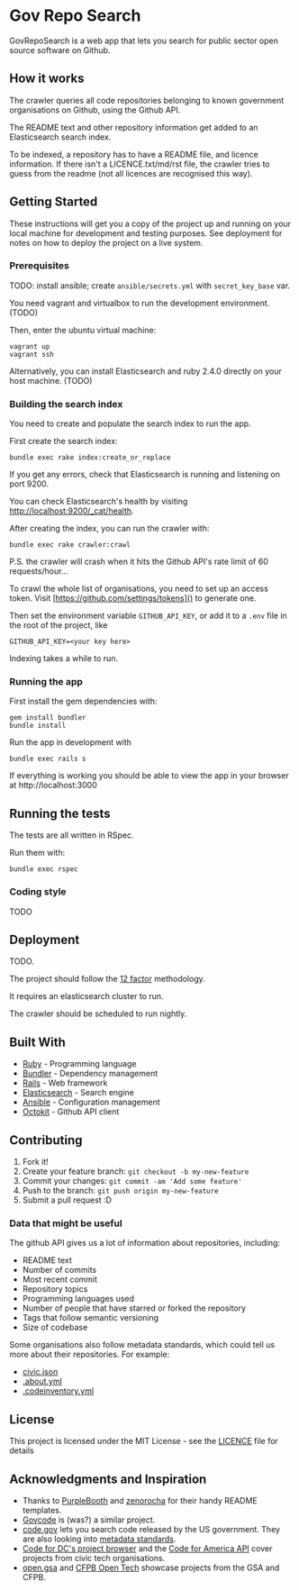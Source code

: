# Gov Repo Search

GovRepoSearch is a web app that lets you search for public sector open source
software on Github.

## How it works

The crawler queries all code repositories belonging to known government
organisations on Github, using the Github API.

The README text and other repository information get added to an Elasticsearch
search index.

To be indexed, a repository has to have a README file, and licence information.
If there isn't a LICENCE.txt/md/rst file, the crawler tries to guess from the
readme (not all licences are recognised this way).

## Getting Started

These instructions will get you a copy of the project up and running on your
local machine for development and testing purposes. See deployment for notes on
how to deploy the project on a live system.

### Prerequisites

TODO: install ansible; create `ansible/secrets.yml` with `secret_key_base` var.

You need vagrant and virtualbox to run the development environment. (TODO)

Then, enter the ubuntu virtual machine:
```
vagrant up
vagrant ssh
```

Alternatively, you can install Elasticsearch and ruby 2.4.0 directly on your
host machine. (TODO)

### Building the search index

You need to create and populate the search index to run the app.

First create the search index:
```
bundle exec rake index:create_or_replace
```

If you get any errors, check that Elasticsearch is running and listening on port
9200.

You can check Elasticsearch's health by visiting [http://localhost:9200/_cat/health]().

After creating the index, you can run the crawler with:
```
bundle exec rake crawler:crawl
```

P.S. the crawler will crash when it hits the Github API's rate limit of 60
requests/hour...

To crawl the whole list of organisations, you need to set up an access token.
Visit [https://github.com/settings/tokens]() to generate one.

Then set the environment variable `GITHUB_API_KEY`, or add it to a `.env` file
in the root of the project, like
```
GITHUB_API_KEY=<your key here>
```

Indexing takes a while to run.

### Running the app
First install the gem dependencies with:

```
gem install bundler
bundle install
```

Run the app in development with
```
bundle exec rails s
```

If everything is working you should be able to view the app in your browser
at http://localhost:3000

## Running the tests

The tests are all written in RSpec.

Run them with:
```
bundle exec rspec
```

### Coding style

TODO

## Deployment

TODO.

The project should follow the [12 factor](https://12factor.net)
methodology.

It requires an elasticsearch cluster to run.

The crawler should be scheduled to run nightly.

## Built With

* [Ruby](https://www.ruby-lang.org/en/) - Programming language
* [Bundler](https://bundler.io/) - Dependency management
* [Rails](http://rubyonrails.org/) - Web framework
* [Elasticsearch](https://www.elastic.co/products/elasticsearch) - Search engine
* [Ansible](https://www.ansible.com/) - Configuration management
* [Octokit](http://octokit.github.io/octokit.rb/) - Github API client

## Contributing

1. Fork it!
2. Create your feature branch: `git checkout -b my-new-feature`
3. Commit your changes: `git commit -am 'Add some feature'`
4. Push to the branch: `git push origin my-new-feature`
5. Submit a pull request :D

### Data that might be useful
The github API gives us a lot of information about repositories, including:

- README text
- Number of commits
- Most recent commit
- Repository topics
- Programming languages used
- Number of people that have starred or forked the repository
- Tags that follow semantic versioning
- Size of codebase

Some organisations also follow metadata standards, which could tell us more
about their repositories. For example:
- [civic.json](http://open.dc.gov/civic.json/)
- [.about.yml](https://github.com/18F/about_yml)
- [.codeinventory.yml](https://github.com/GSA/codeinventory)

## License

This project is licensed under the MIT License - see the [LICENCE](LICENCE) file for details

## Acknowledgments and Inspiration

* Thanks to [PurpleBooth](https://gist.github.com/PurpleBooth/109311bb0361f32d87a2) and [zenorocha](https://gist.github.com/zenorocha/4526327) for their handy README templates.
* [Govcode](https://github.com/dlapiduz/govcode.org) is (was?) a similar project.
* [code.gov](https://code.gov) lets you search code released by the US government. They are also looking into [metadata standards](https://github.com/presidential-innovation-fellows/code-gov-web/issues/41).
* [Code for DC's project browser](http://codefordc.org/projects/) and the [Code for America API](https://github.com/codeforamerica/cfapi) cover projects from civic tech organisations.
* [open.gsa](http://open.gsa.gov/) and [CFPB Open Tech](https://cfpb.github.io/) showcase projects from the GSA and CFPB.
